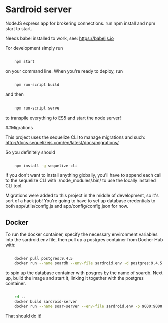 # Sardroid server

NodeJS express app for brokering connections. run npm install and npm start to start.

Needs babel installed to work, see: https://babeljs.io

For development simply run

```sh

    npm start

```

on your command line. When you're ready to deploy, run

```sh

    npm run-script build

```

and then

```sh

    npm run-script serve

```

to transpile everything to ES5 and start the node server!

##Migrations

This project uses the sequelize CLI to manage migrations and such: http://docs.sequelizejs.com/en/latest/docs/migrations/

So you definitely should

```sh

    npm install -g sequelize-cli

```

If you don't want to install anything globally, you'll have to append each call to the sequelize CLI with ./node_modules/.bin/ to use the locally installed CLI tool.

Migrations were added to this project in the middle of development, so it's sort of a hack job! You're going to have to set up database credentials to both app/utils/config.js and app/config/config.json for now.

## Docker

To run the docker container, specify the necessary environment variables into the sardroid.env file, then pull
up a postgres container from Docher Hub with:


```sh

    docker pull postgres:9.4.5
    docker run --name soardb --env-file sardroid.env -d postgres:9.4.5

```

to spin up the database container with posgres by the name of soardb. Next up, build the image and start it,
linking it together with the postgres container.


```sh

    cd ..
    docker build sardroid-server
    docker run --name soar-server --env-file sardroid.env -p 9000:9000 --link soardb:postgres -d <DOCKER-IMAGE-ID>

```

That should do it!
